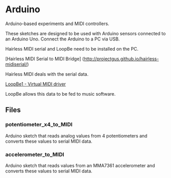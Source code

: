 # Arduino
Arduino-based experiments and MIDI controllers. 

These sketches are designed to be used with Arduino sensors connected to an Arduino Uno. Connect the Arduino to a PC via USB.

Hairless MIDI serial and LoopBe need to be installed on the PC. 

[Hairless MIDI Serial to MIDI Bridge] (http://projectgus.github.io/hairless-midiserial/)

Hairless MIDI deals with the serial data. 

[LoopBe1 - Virtual MIDI driver](http://nerds.de/en/loopbe1.html)

LoopBe allows this data to be fed to music software.

## Files
### potentiometer_x4_to_MIDI
Arduino sketch that reads analog values from 4 potentiometers and converts these values to serial MIDI data. 

### accelerometer_to_MIDI
Arduino sketch that reads values from an MMA7361 accelerometer  and converts these values to serial MIDI data.

